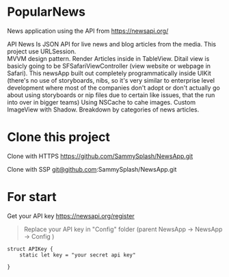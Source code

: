 # PopularNews
News application using the API from https://newsapi.org/

API News Is JSON API for live news and blog articles from the media.
This project use URLSession.  
MVVM design pattern.
Render Articles inside in TableView.
Ditail view is basicly going to be SFSafariViewController (view website or webpage in Safari).
This newsApp built out completely programmatically inside UIKit (there's no use of storyboards, nibs, so it's very similar to enterprise level development where most of the companies don't adopt or don't actually go about using storyboards or nip files due to certain like issues, that the run into over in bigger teams)
Using NSCache to cahe images.
Custom ImageView with Shadow.
Breakdown by categories of news articles.

# Clone this project

Clone with HTTPS
https://github.com/SammySplash/NewsApp.git

Clone with SSP
git@github.com:SammySplash/NewsApp.git

# For start

Get your API key
https://newsapi.org/register

>Replace your API key in "Config" folder (parent NewsApp -> NewsApp -> Config )
```
struct APIKey {
    static let key = "your secret api key"
    
}

```

 
